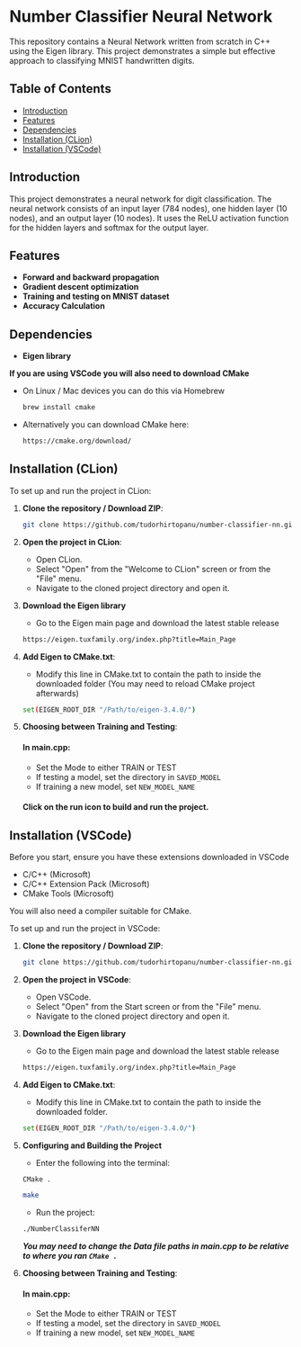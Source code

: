 # Number Classifier Neural Network

This repository contains a Neural Network written from scratch in C++ using the Eigen library. This project demonstrates a simple but effective approach to classifying MNIST handwritten digits.

## Table of Contents

- [Introduction](#introduction)
- [Features](#features)
- [Dependencies](#dependencies)
- [Installation (CLion)](#installation-clion)
- [Installation (VSCode)](#installation-vscode)

## Introduction

This project demonstrates a neural network for digit classification. The neural network consists of an input layer (784 nodes), one hidden layer (10 nodes), and an output layer (10 nodes). It uses the ReLU activation function for the hidden layers and softmax for the output layer.

## Features

- **Forward and backward propagation**
- **Gradient descent optimization**
- **Training and testing on MNIST dataset**
- **Accuracy Calculation**

## Dependencies

- **Eigen library**

**If you are using VSCode you will also need to download CMake**

- On Linux / Mac devices you can do this via Homebrew
    ```sh
    brew install cmake
    ```
- Alternatively you can download CMake here:
    ```sh
    https://cmake.org/download/
    ```

## Installation (CLion)

To set up and run the project in CLion:

1. **Clone the repository / Download ZIP**:
    ```sh
    git clone https://github.com/tudorhirtopanu/number-classifier-nn.git
    ```

2. **Open the project in CLion**:
    - Open CLion.
    - Select "Open" from the "Welcome to CLion" screen or from the "File" menu.
    - Navigate to the cloned project directory and open it.

3. **Download the Eigen library**
    - Go to the Eigen main page and download the latest stable release
   ```sh
   https://eigen.tuxfamily.org/index.php?title=Main_Page
    ```
   
3. **Add Eigen to CMake.txt**:
    - Modify this line in CMake.txt to contain the path to inside the downloaded folder (You may need to reload CMake project afterwards)
   ```sh
   set(EIGEN_ROOT_DIR "/Path/to/eigen-3.4.0/")
    ```

4. **Choosing between Training and Testing**:

    #### In main.cpp:
    - Set the Mode to either TRAIN or TEST
    - If testing a model, set the directory in `SAVED_MODEL`
    - If training a new model, set `NEW_MODEL_NAME`
      
    #### Click on the run icon to build and run the project.

## Installation (VSCode)

Before you start, ensure you have these extensions downloaded in VSCode
- C/C++ (Microsoft)
- C/C++ Extension Pack (Microsoft)
- CMake Tools (Microsoft)

You will also need a compiler suitable for CMake.

To set up and run the project in VSCode:

1. **Clone the repository / Download ZIP**:
    ```sh
    git clone https://github.com/tudorhirtopanu/number-classifier-nn.git
    ```

2. **Open the project in VSCode**:
    - Open VSCode.
    - Select "Open" from the Start screen or from the "File" menu.
    - Navigate to the cloned project directory and open it.

3. **Download the Eigen library**
    - Go to the Eigen main page and download the latest stable release
   ```sh
   https://eigen.tuxfamily.org/index.php?title=Main_Page
    ```
   
3. **Add Eigen to CMake.txt**:
    - Modify this line in CMake.txt to contain the path to inside the downloaded folder.
   ```sh
   set(EIGEN_ROOT_DIR "/Path/to/eigen-3.4.0/")
    ```

4. **Configuring and Building the Project**
   - Enter the following into the terminal:
   ```sh
   CMake .
    ```
   ```sh
   make
    ```
   - Run the project:
   ```sh
   ./NumberClassiferNN
    ```
   ***You may need to change the Data file paths in main.cpp to be relative to where you ran ```CMake .```***

5. **Choosing between Training and Testing**:

    #### In main.cpp:
    - Set the Mode to either TRAIN or TEST
    - If testing a model, set the directory in `SAVED_MODEL`
    - If training a new model, set `NEW_MODEL_NAME`




